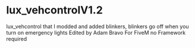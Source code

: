# lux_vehcontrolV1.2
lux_vehcontrol that I modded and added blinkers, blinkers go off when you turn on emergency lights
Edited by Adam Bravo
For FiveM no Framework required
